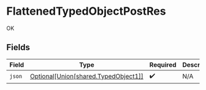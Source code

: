 # FlattenedTypedObjectPostRes

OK


## Fields

| Field                                                                                    | Type                                                                                     | Required                                                                                 | Description                                                                              |
| ---------------------------------------------------------------------------------------- | ---------------------------------------------------------------------------------------- | ---------------------------------------------------------------------------------------- | ---------------------------------------------------------------------------------------- |
| `json`                                                                                   | [Optional[Union[shared.TypedObject1]]](undefined/models/shared/flattenedtypedobject1.md) | :heavy_check_mark:                                                                       | N/A                                                                                      |